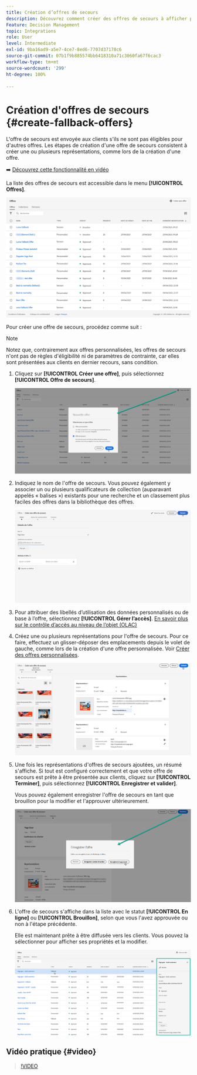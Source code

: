 ```yaml
---
title: Création d’offres de secours
description: Découvrez comment créer des offres de secours à afficher pour les clients qui ne sont éligibles à aucune offre.
Feature: Decision Management
topic: Integrations
role: User
level: Intermediate
exl-id: 9ba16ad9-a5e7-4ce7-8ed6-7707d37178c6
source-git-commit: 07b1f9b885574bb6418310a71c3060fa67f6cac3
workflow-type: tm+mt
source-wordcount: '299'
ht-degree: 100%

---
```


# Création d&#39;offres de secours {#create-fallback-offers}

L&#39;offre de secours est envoyée aux clients s&#39;ils ne sont pas éligibles pour d&#39;autres offres. Les étapes de création d&#39;une offre de secours consistent à créer une ou plusieurs représentations, comme lors de la création d&#39;une offre.

➡️ [Découvrez cette fonctionnalité en vidéo](#video)

La liste des offres de secours est accessible dans le menu **[!UICONTROL Offres]**.

![](../assets/offers_list.png)

Pour créer une offre de secours, procédez comme suit :

>[!NOTE]
>
>Notez que, contrairement aux offres personnalisées, les offres de secours n&#39;ont pas de règles d&#39;éligibilité ni de paramètres de contrainte, car elles sont présentées aux clients en dernier recours, sans condition.

1. Cliquez sur **[!UICONTROL Créer une offre]**, puis sélectionnez **[!UICONTROL Offre de secours]**.

   ![](../assets/create_fallback.png)

1. Indiquez le nom de l&#39;offre de secours. Vous pouvez également y associer un ou plusieurs qualificateurs de collection (auparavant appelés « balises ») existants pour une recherche et un classement plus faciles des offres dans la bibliothèque des offres.

   ![](../assets/fallback_details.png)

1. Pour attribuer des libellés d’utilisation des données personnalisés ou de base à l’offre, sélectionnez **[!UICONTROL Gérer l’accès]**. [En savoir plus sur le contrôle d’accès au niveau de l’objet (OLAC)](../../administration/object-based-access.md)

1. Créez une ou plusieurs représentations pour l&#39;offre de secours. Pour ce faire, effectuez un glisser-déposer des emplacements depuis le volet de gauche, comme lors de la création d&#39;une offre personnalisée. Voir [Créer des offres personnalisées](../offer-library/creating-personalized-offers.md).

   ![](../assets/fallback_content.png)

1. Une fois les représentations d&#39;offres de secours ajoutées, un résumé s&#39;affiche. Si tout est configuré correctement et que votre offre de secours est prête à être présentée aux clients, cliquez sur **[!UICONTROL Terminer]**, puis sélectionnez **[!UICONTROL Enregistrer et valider]**.

   Vous pouvez également enregistrer l&#39;offre de secours en tant que brouillon pour la modifier et l&#39;approuver ultérieurement.

   ![](../assets/fallback_review.png)

1. L&#39;offre de secours s&#39;affiche dans la liste avec le statut **[!UICONTROL En ligne]** ou **[!UICONTROL Brouillon]**, selon que vous l&#39;avez approuvée ou non à l&#39;étape précédente.

   Elle est maintenant prête à être diffusée vers les clients. Vous pouvez la sélectionner pour afficher ses propriétés et la modifier. <!-- no suppression? -->

   ![](../assets/fallback_created.png)

## Vidéo pratique {#video}

>[!VIDEO](https://video.tv.adobe.com/v/329383?quality=12)

